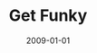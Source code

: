 ---
type: misc
title: Get Funky
artist: Aniday
date: 2009-01-01
label: CNR
catalog: 123-456-789
img: /media/collaborations/get-funky.jpg
discs:
  - tracks:
    - Get Funky
    - Lady Marmelade
credits:
  - key: Artwork
    value: Robby Valentine
---